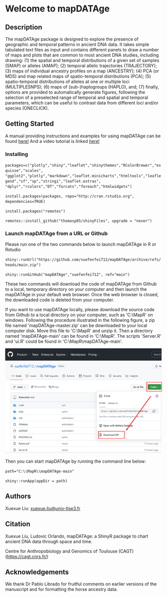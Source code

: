 # Welcome to mapDATAge

## Description

The mapDATAge package is designed to explore the presence of geographic and temporal patterns in ancient DNA data. It takes simple tabulated text files as input and contains different panels to draw a number of maps and plots that are common to most ancient DNA studies, including drawing: 
(1) the spatial and temporal distributions of a given set of samples (SMAP) or alleles (AMAP);
(2) temporal allelic trajectories (TRAJECTORY);
(3) maps of individual ancestry profiles on a map (ANCESTRY);
(4) PCA (or MDS) and map related maps of spatio-temporal distributions (PCA);
(5) spatio-temporal distributions of alleles at one or multiple loci (MULTIPLESNPS);
(6) maps of (sub-)haplogroups (HAPLO), and;
(7) finally, options are provided to automatically generate figures, following the selection of a preselected range of temporal and spatial and temporal parameters, which can be useful to contrast data from different loci and/or species (ONECLICK). 

## Getting Started
A manual providing instructions and examples for using mapDATAge can be found [here!](https://github.com/xuefenfei712/mapDATAge/blob/main/mapDATAgeInstructions.pdf)
And a video tutorial is linked [here!](https://youtu.be/hx83sUsEYh8)
### Installing

`packages=c("plotly","shiny","leaflet","shinythemes","RColorBrewer","esquisse","scales",
"ggplot2","plotly","markdown","leaflet.minicharts","htmltools","leaflegend","sf","sp","stringi","leaflet.extras",
"dplyr","rcolors","DT","forcats","foreach","htmlwidgets")`

`install.packages(packages, repo="http://cran.rstudio.org", dependencies=TRUE)`

`install.packages("remotes")`

`remotes::install_github("thomasp85/shinyFiles", upgrade = "never")`

### Launch mapDATAge from a URL or Github

Please run one of the two commands below to launch mapDATAge in R or Rstudio

`shiny::runUrl("https://github.com/xuefenfei712/mapDATAge/archive/refs/heads/main.zip")`


`shiny::runGitHub("mapDATAge","xuefenfei712", ref="main")`

These two commands will download the code of mapDATAge from Github to a local, temporary directory on your computer and then launch the mapDATAge in your default web browser. Once the web browser is closed, the downloaded code is deleted from your computer.

If you want to use mapDATAge locally, please download the source code from Github to a local directory on your computer, such as 'C:\\MapR' on windows. Following the procedure illustrated in the following figure, a zip file named 'mapDATAge-master.zip' can be downloaded to your local computer disk. Move this file to 'C:\\MapR' and unzip it. Then a directory named 'mapDATAge-main' can be found in 'C:\\MapR'. The scripts 'Server.R' and 'ui.R' could be found in 'C:\\MapR\\mapDATAge-main'. 

![image](https://github.com/xuefenfei712/mapDATAge/blob/main/mapdatege-download.png)

Then you can start mapDATAge by running the command line below:

`path="C:\\MapR\\mapDATAge-main"`


`shiny::runApp(appDir = path)`

## Authors

Xuexue Liu: xuexue.liu@univ-tlse3.fr

## Citation

Xuexue Liu, Ludovic Orlando, mapDATAge: a ShinyR package to chart ancient DNA data through space and time.

Centre for Anthropobiology and Genomics of Toulouse (CAGT) (https://cagt.cnrs.fr/)

## Acknowledgements

We thank Dr Pablo Librado for fruitful comments on earlier versions of the manuscript and for formatting the horse ancestry data.
